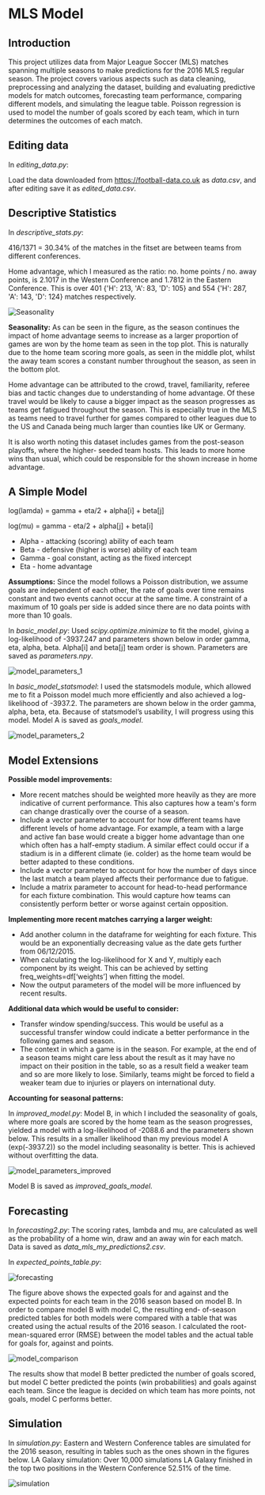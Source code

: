 # MLS Model

## Introduction

This project utilizes data from Major League Soccer (MLS) matches spanning multiple seasons to make predictions for the 2016 MLS regular season. The project covers various aspects such as data cleaning, preprocessing and analyzing the dataset, building and evaluating predictive models for match outcomes, forecasting team performance, comparing different models, and simulating the league table. Poisson regression is used to model the number of goals scored by each team, which in turn determines the outcomes of each match.

## Editing data

In *editing_data.py*:

Load the data downloaded from https://football-data.co.uk as *data.csv*, and after editing save it as *edited_data.csv*.


## Descriptive Statistics

In *descriptive_stats.py*:

416/1371 = 30.34% of the matches in the fitset are between teams from different conferences.

Home advantage, which I measured as the ratio: no. home points / no. away points, is 2.1017 in the Western Conference and 1.7812 in the Eastern Conference. This is over 401 {'H': 213, 'A': 83, 'D': 105} and 554 {'H': 287, 'A': 143, 'D': 124} matches respectively.

![Seasonality](./Other/photos/seasonality.png)

**Seasonality:**
As can be seen in the figure, as the season continues the impact of home advantage seems to increase as a larger proportion of games are won by the home team as seen in the top plot. This is naturally due to the home team scoring more goals, as seen in the middle plot, whilst the away team scores a constant number throughout the season, as seen in the bottom plot.

Home advantage can be attributed to the crowd, travel, familiarity, referee bias and tactic changes due to understanding of home advantage. Of these travel would be likely to cause a bigger impact as the season progresses as teams get fatigued throughout the season. This is especially true in the MLS as teams need to travel further for games compared to other leagues due to the US and Canada being much larger than counties like UK or Germany.

It is also worth noting this dataset includes games from the post-season playoffs, where the higher- seeded team hosts. This leads to more home wins than usual, which could be responsible for the shown increase in home advantage.

## A Simple Model

log(lamda) = gamma + eta/2 + alpha[i] + beta[j]

log(mu) = gamma - eta/2 + alpha[j] + beta[i]

- Alpha - attacking (scoring) ability of each team
- Beta - defensive (higher is worse) ability of each team
- Gamma - goal constant, acting as the fixed intercept
- Eta - home advantage

**Assumptions:**
Since the model follows a Poisson distribution, we assume goals are independent of each other, the rate of goals over time remains constant and two events cannot occur at the same time.
A constraint of a maximum of 10 goals per side is added since there are no data points with more than 10 goals.

In *basic_model.py*:
Used *scipy.optimize.minimize* to fit the model, giving a log-likelihood of -3937.247 and parameters shown below in order gamma, eta, alpha, beta. Alpha[i] and beta[j] team order is shown. Parameters are saved as *parameters.npy*.

![model_parameters_1](./Other/photos/model_parameters_1.png)

In *basic_model_statsmodel*:
I used the statsmodels module, which allowed me to fit a Poisson model much more efficiently and also achieved a log-likelihood of -3937.2. The parameters are shown below in the order gamma, alpha, beta, eta. Because of statsmodel’s usability, I will progress using this model.
Model A is saved as *goals_model*.

![model_parameters_2](./Other/photos/model_parameters_2.png)

## Model Extensions

**Possible model improvements:**
- More recent matches should be weighted more heavily as they are more indicative of current
performance. This also captures how a team's form can change drastically over the course of a
season.
- Include a vector parameter to account for how different teams have different levels of home advantage. For example, a team with a large and active fan base would create a bigger home advantage than one which often has a half-empty stadium. A similar effect could occur if a stadium is in a different climate (ie. colder) as the home team would be better adapted to these conditions.
- Include a vector parameter to account for how the number of days since the last match a team played affects their performance due to fatigue.
- Include a matrix parameter to account for head-to-head performance for each fixture combination. This would capture how teams can consistently perform better or worse against certain opposition.

**Implementing more recent matches carrying a larger weight:**
- Add another column in the dataframe for weighting for each fixture. This would be an
exponentially decreasing value as the date gets further from 06/12/2015.
- When calculating the log-likelihood for X and Y, multiply each component by its weight. This can
be achieved by setting freq_weights=df[‘weights’] when fitting the model.
- Now the output parameters of the model will be more influenced by recent results.

**Additional data which would be useful to consider:**
- Transfer window spending/success. This would be useful as a successful transfer window could
indicate a better performance in the following games and season.
- The context in which a game is in the season. For example, at the end of a season teams might
care less about the result as it may have no impact on their position in the table, so as a result field a weaker team and so are more likely to lose. Similarly, teams might be forced to field a weaker team due to injuries or players on international duty.

**Accounting for seasonal patterns:**

In *improved_model.py*:
Model B, in which I included the seasonality of goals, where more goals are scored by the home team as the season progresses, yielded a model with a log-likelihood of -2088.6 and the parameters shown below. This results in a smaller likelihood than my previous model A (exp(-3937.2)) so the model including seasonality is better. This is achieved without overfitting the data.

![model_parameters_improved](./Other/photos/model_parameters_improved.png)

Model B is saved as *improved_goals_model*.


## Forecasting

In *forecasting2.py*:
The scoring rates, lambda and mu, are calculated as well as the probability of a home win, draw and an away win for each match. Data is saved as *data_mls_my_predictions2.csv*.

In *expected_points_table.py*:

![forecasting](./Other/photos/forecasting.png)

The figure above shows the expected goals for and against and the expected points for each team in the 2016 season based on model B. In order to compare model B with model C, the resulting end- of-season predicted tables for both models were compared with a table that was created using the actual results of the 2016 season. I calculated the root-mean-squared error (RMSE) between the model tables and the actual table for goals for, against and points.

![model_comparison](./Other/photos/model_comparison.png)

The results show that model B better predicted the number of goals scored, but model C better predicted the points (win probabilities) and goals against each team. Since the league is decided on which team has more points, not goals, model C performs better.


## Simulation

In *simulation.py*:
Eastern and Western Conference tables are simulated for the 2016 season, resulting in tables such as the ones shown in the figures below.
LA Galaxy simulation:
Over 10,000 simulations LA Galaxy finished in the top two positions in the Western Conference 52.51% of the time.

![simulation](./Other/photos/simulation.png)
